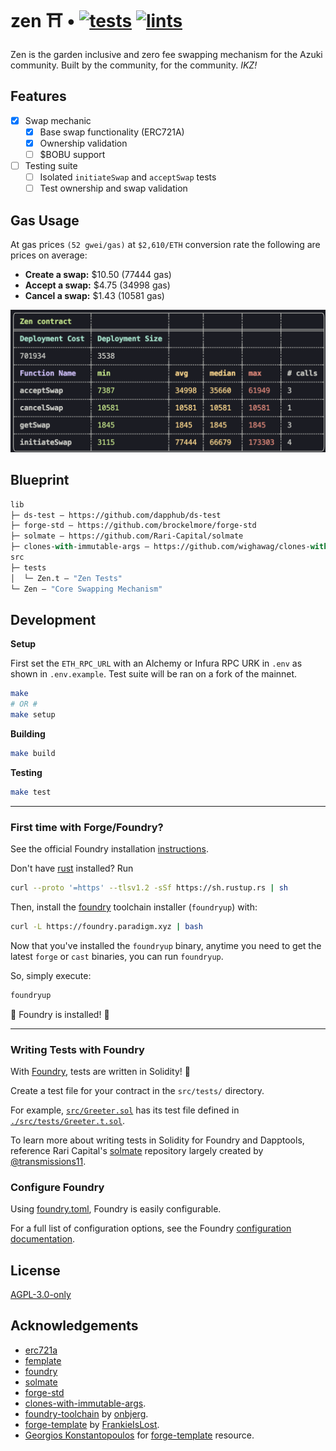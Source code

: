 # zen ⛩️ • [![tests](https://github.com/zksoju/zen/actions/workflows/tests.yml/badge.svg)](https://github.com/zksoju/zen/actions/workflows/tests.yml) [![lints](https://github.com/zksoju/zen/actions/workflows/lints.yml/badge.svg)](https://github.com/zksoju/zen/actions/workflows/lints.yml)

Zen is the garden inclusive and zero fee swapping mechanism for the Azuki community. Built by the community, for the community. _IKZ!_

## Features

-   [x] Swap mechanic
    -   [x] Base swap functionality (ERC721A)
    -   [x] Ownership validation
    -   [ ] $BOBU support
-   [ ] Testing suite
    -   [ ] Isolated `initiateSwap` and `acceptSwap` tests
    -   [ ] Test ownership and swap validation

## Gas Usage

At gas prices `(52 gwei/gas)` at `$2,610/ETH` conversion rate the following are prices on average:

-   **Create a swap:** $10.50 (77444 gas)
-   **Accept a swap:** $4.75 (34998 gas)
-   **Cancel a swap:** $1.43 (10581 gas)

![snapshot](/snapshots/3.png)

## Blueprint

```ml
lib
├─ ds-test — https://github.com/dapphub/ds-test
├─ forge-std — https://github.com/brockelmore/forge-std
├─ solmate — https://github.com/Rari-Capital/solmate
├─ clones-with-immutable-args — https://github.com/wighawag/clones-with-immutable-args
src
├─ tests
│  └─ Zen.t — "Zen Tests"
└─ Zen — "Core Swapping Mechanism"
```

## Development

**Setup**

First set the `ETH_RPC_URL` with an Alchemy or Infura RPC URK in `.env` as shown in `.env.example`. Test suite will be ran on a fork of the mainnet.

```bash
make
# OR #
make setup
```

**Building**

```bash
make build
```

**Testing**

```bash
make test
```

---

### First time with Forge/Foundry?

See the official Foundry installation [instructions](https://github.com/gakonst/foundry/blob/master/README.md#installation).

Don't have [rust](https://www.rust-lang.org/tools/install) installed?
Run

```bash
curl --proto '=https' --tlsv1.2 -sSf https://sh.rustup.rs | sh
```

Then, install the [foundry](https://github.com/gakonst/foundry) toolchain installer (`foundryup`) with:

```bash
curl -L https://foundry.paradigm.xyz | bash
```

Now that you've installed the `foundryup` binary,
anytime you need to get the latest `forge` or `cast` binaries,
you can run `foundryup`.

So, simply execute:

```bash
foundryup
```

🎉 Foundry is installed! 🎉

---

### Writing Tests with Foundry

With [Foundry](https://gakonst.xyz), tests are written in Solidity! 🥳

Create a test file for your contract in the `src/tests/` directory.

For example, [`src/Greeter.sol`](./src/Greeter.sol) has its test file defined in [`./src/tests/Greeter.t.sol`](./src/tests/Greeter.t.sol).

To learn more about writing tests in Solidity for Foundry and Dapptools, reference Rari Capital's [solmate](https://github.com/Rari-Capital/solmate/tree/main/src/test) repository largely created by [@transmissions11](https://twitter.com/transmissions11).

### Configure Foundry

Using [foundry.toml](./foundry.toml), Foundry is easily configurable.

For a full list of configuration options, see the Foundry [configuration documentation](https://github.com/gakonst/foundry/blob/master/config/README.md#all-options).

## License

[AGPL-3.0-only](https://github.com/abigger87/femplate/blob/master/LICENSE)

## Acknowledgements

-   [erc721a](https://github.com/chiru-labs/ERC721A)
-   [femplate](https://github.com/abigger87/femplate)
-   [foundry](https://github.com/gakonst/foundry)
-   [solmate](https://github.com/Rari-Capital/solmate)
-   [forge-std](https://github.com/brockelmore/forge-std)
-   [clones-with-immutable-args](https://github.com/wighawag/clones-with-immutable-args).
-   [foundry-toolchain](https://github.com/onbjerg/foundry-toolchain) by [onbjerg](https://github.com/onbjerg).
-   [forge-template](https://github.com/FrankieIsLost/forge-template) by [FrankieIsLost](https://github.com/FrankieIsLost).
-   [Georgios Konstantopoulos](https://github.com/gakonst) for [forge-template](https://github.com/gakonst/forge-template) resource.
